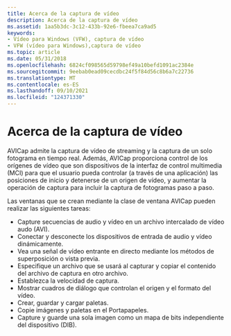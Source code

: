 ```yaml
---
title: Acerca de la captura de vídeo
description: Acerca de la captura de vídeo
ms.assetid: 1aa5b3dc-3c12-433b-92e6-fbeea7ca9ad5
keywords:
- Vídeo para Windows (VFW), captura de vídeo
- VFW (vídeo para Windows),captura de vídeo
ms.topic: article
ms.date: 05/31/2018
ms.openlocfilehash: 6824cf098565d59798ef49a10befd1091ac2384e
ms.sourcegitcommit: 9eebab0ead09cecdbc24f5f84d56c8b6a7c22736
ms.translationtype: MT
ms.contentlocale: es-ES
ms.lasthandoff: 09/10/2021
ms.locfileid: "124371330"
---
```

# <a name="about-video-capture"></a>Acerca de la captura de vídeo

AVICap admite la captura de vídeo de streaming y la captura de un solo fotograma en tiempo real. Además, AVICap proporciona control de los orígenes de vídeo que son dispositivos de la interfaz de control multimedia (MCI) para que el usuario pueda controlar (a través de una aplicación) las posiciones de inicio y detenerse de un origen de vídeo, y aumentar la operación de captura para incluir la captura de fotogramas paso a paso.

Las ventanas que se crean mediante la clase de ventana AVICap pueden realizar las siguientes tareas:

-   Capture secuencias de audio y vídeo en un archivo intercalado de vídeo audo (AVI).
-   Conectar y desconecte los dispositivos de entrada de audio y vídeo dinámicamente.
-   Vea una señal de vídeo entrante en directo mediante los métodos de superposición o vista previa.
-   Especifique un archivo que se usará al capturar y copiar el contenido del archivo de captura en otro archivo.
-   Establezca la velocidad de captura.
-   Mostrar cuadros de diálogo que controlan el origen y el formato del vídeo.
-   Crear, guardar y cargar paletas.
-   Copie imágenes y paletas en el Portapapeles.
-   Capture y guarde una sola imagen como un mapa de bits independiente del dispositivo (DIB).

 

 




